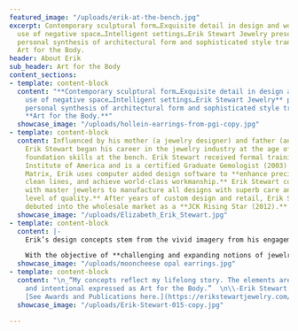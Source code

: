 ```yaml
---
featured_image: "/uploads/erik-at-the-bench.jpg"
excerpt: Contemporary sculptural form…Exquisite detail in design and workmanship…Clever
  use of negative space…Intelligent settings…Erik Stewart Jewelry presents a uniquely
  personal synthesis of architectural form and sophisticated style transformed into
  Art for the Body.
header: About Erik
sub_header: Art for the Body
content_sections:
- template: content-block
  content: "**Contemporary sculptural form…Exquisite detail in design and workmanship…Clever
    use of negative space…Intelligent settings…Erik Stewart Jewelry** presents a uniquely
    personal synthesis of architectural form and sophisticated style transformed into
    **Art for the Body.**"
  showcase_image: "/uploads/hollein-earrings-from-pgi-copy.jpg"
- template: content-block
  content: Influenced by his mother (a jewelry designer) and father (an architect)
    Erik Stewart began his career in the jewelry industry at the age of 13, developing
    foundation skills at the bench. Erik Stewart received formal training at the Gemological
    Institute of America and is a certified Graduate Gemologist (2003). Trained in
    Matrix, Erik uses computer aided design software to **enhance precision, create
    clean lines, and achieve world-class workmanship.** Erik Stewart collaborates
    with master jewelers to manufacture all designs with superb care and the **highest
    level of quality.** After years of custom design and retail, Erik Stewart officially
    debuted into the wholesale market as a **JCK Rising Star (2012).**
  showcase_image: "/uploads/Elizabeth_Erik_Stewart.jpg"
- template: content-block
  content: |-
    Erik’s design concepts stem from the vivid imagery from his engagements with music, visual and performing arts (wife is a dancer), food, and travel. His strong affinity for **geometry within nature, minimalistic elegance, and transforming complexity into simplicity** are significant motifs in all of his jewelry. The ESJ brand is **innovative, conceptual, and dynamic.**

    With the objective of **challenging and expanding notions of jewelry design** by the jewelry industry, retail market, and himself, Erik Stewart welcomes every publishing/educating opportunity. Areas of expertise that he can speak on include: **jewelry design, design process, jewelry aesthetics, computer aided design (Matrix), gemology, and the relationship of architecture and jewelry.**
  showcase_image: "/uploads/mooncheese opal earrings.jpg"
- template: content-block
  content: "\n_“My concepts reflect my lifelong story. The elements are purposeful
    and intentional expressed as Art for the Body.”  \n\\-Erik Stewart, G.G._\n\n###
    [See Awards and Publications here.](https://erikstewartjewelry.com/news/ \"News\")"
  showcase_image: "/uploads/Erik-Stewart-015-copy.jpg"

---
```


### 